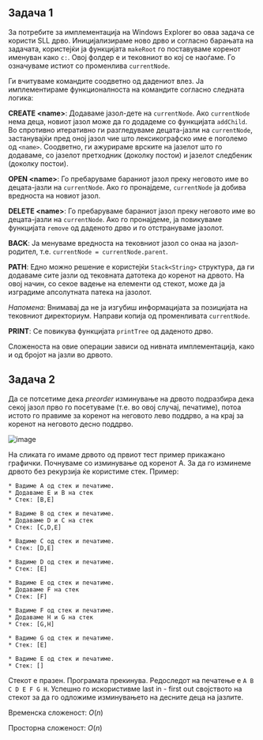 ## Задача 1

За потребите за имплементација на Windows Explorer во оваа задача се користи SLL дрво. Иницијализираме ново дрво и согласно барањата на задачата, користејќи ја функцијата `makeRoot` го поставуваме коренот именуван како `c:`. Овој фолдер е и тековниот во кој се наоѓаме. Го означуваме истиот со променлива `currentNode`.

Ги вчитуваме командите соодветно од дадениот влез. Ја имплементираме функционалноста на командите согласно следната логика:

**CREATE \<name\>**: Додаваме јазол-дете на `currentNode`. Ако `currentNode` нема деца, новиот јазол може да го додадеме со функцијата `addChild`. Во спротивно итеративно ги разгледуваме децата-јазли на `currentNode`, застанувајќи пред оној јазол чие што лексикографско име е поголемо од `<name>`. Соодветно, ги ажурираме врските на јазелот што го додаваме, со јазелот претходник (доколку постои) и јазелот следбеник (доколку постои).

**OPEN \<name\>**: Го пребаруваме бараниот јазол преку неговото име во децата-јазли на `currentNode`. Ако го пронајдеме, `currentNode` ја добива вредноста на новиот јазол.

**DELETE \<name\>**: Го пребаруваме бараниот јазол преку неговото име во децата-јазли на `currentNode`. Ако го пронајдеме, ја повикуваме функцијата `remove` од даденото дрво и го отстрануваме јазолот.

**BACK**: Ја менуваме вредноста на тековниот јазол со онаа на јазол-родител, т.е. `currentNode = currentNode.parent`.

**PATH**: Едно можно решение е користејќи `Stack<String>` структура, да ги додаваме сите јазли од тековната датотека до коренот на дрвото. На овој начин, со секое вадење на елементи од стекот, може да ја изградиме апсолутната патека на јазолот. 

*Напомена:* Внимавај да не ја изгубиш информацијата за позицијата на тековниот директориум. Направи копија од променливата `currentNode`.

**PRINT**: Се повикува функцијата `printTree` од даденото дрво.

Сложеноста на овие операции зависи од нивната имплементација, како и од бројот на јазли во дрвото.


## Задача 2

Да се потсетиме дека *preorder* изминување на дрвото подразбира дека секој јазол прво го посетуваме (т.е. во овој случај, печатиме), потоа истото го правиме за коренот на неговото лево поддрво, а на крај за коренот на неговото десно поддрво.

![image](https://github.com/afilipovski/APS-labs-2023-24/assets/69673676/90e663e5-c6e9-454d-ac54-b8aa1449294c)

На сликата го имаме дрвото од првиот тест пример прикажано графички. Почнуваме со изминување од коренот А. За да го изминеме дрвото без рекурзија ќе користиме стек. Пример:
```
* Вадиме А од стек и печатиме.
* Додаваме Е и B на стек
* Стек: [B,E]

* Вадиме B од стек и печатиме.
* Додаваме D и C на стек
* Стек: [C,D,E]

* Вадиме C од стек и печатиме.
* Стек: [D,E]

* Вадиме D од стек и печатиме.
* Стек: [E]

* Вадиме E од стек и печатиме.
* Додаваме F на стек
* Стек: [F]

* Вадиме F од стек и печатиме.
* Додаваме H и G на стек
* Стек: [G,H]

* Вадиме G од стек и печатиме.
* Стек: [E]

* Вадиме E од стек и печатиме.
* Стек: []
```

Стекот е празен. Програмата прекинува. Редоследот на печатење е `A B C D E F G H`. Успешно го искористивме last in - first out својството на стекот за да го одложиме изминувањето на десните деца на јазлите.

Временска сложеност: $O(n)$

Просторна сложеност: $O(n)$
